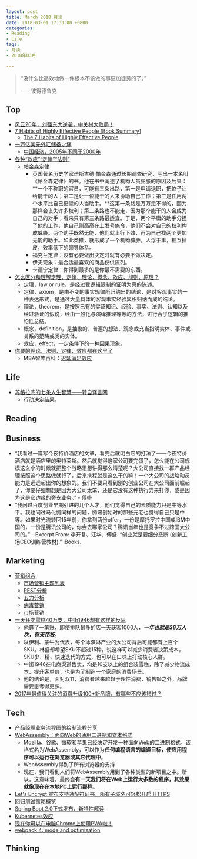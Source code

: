 ```yaml
---
layout: post
title: March 2018 月读
date: 2018-03-01 17:33:00 +0800
categories:
- Reading
- Life
tags:
- 月读
- 2018年03月

---
```


<blockquote class="blockquote-center">
<p>“没什么比高效地做一件根本不该做的事更加徒劳的了。”</p>
<p>——彼得德鲁克</p>
</blockquote>

## Top

- [风云20年，刘强东大逆袭，中关村大败局！](http://cj.sina.com.cn/article/detail/5617133798/410079)
- [7 Habits of Highly Effective People [Book Summary]](https://blog.hubspot.com/sales/habits-of-highly-effective-people-summary)
	- [The 7 Habits of Highly Effective People](https://en.wikipedia.org/wiki/The_7_Habits_of_Highly_Effective_People)
- [一万亿美元外汇储备之痛](http://www.ruanyifeng.com/blog/2006/09/a_difficult_dilemma_of_a_trillion_china_foreign_exchange_reserve.html)
	- [中国经济，2005年不同于2000年](http://www.ruanyifeng.com/blog/2005/08/20052000.html)
- [各种“效应”“定律”“法则”](https://www.douban.com/note/317998269/)
	- 帕金森定律
		- 英国著名历史学家诺斯古德·帕金森通过长期调查研究，写出一本名叫《帕金森定律》的书。他在书中阐述了机构人员膨胀的原因及后果：**一个不称职的官员，可能有三条出路，第一是申请退职，把位子让给能干的人；第二是让一位能干的人来协助自己工作；第三是任用两个水平比自己更低的人当助手。**这第一条路是万万走不得的，因为那样会丧失许多权利；第二条路也不能走，因为那个能干的人会成为自己的对手；看来只有第三条路最适宜。于是，两个平庸的助手分担了他的工作，他自己则高高在上发号施令，他们不会对自己的权利构成威胁。两个助手既然无能，他们就上行下效，再为自己找两个更加无能的助手。如此类推，就形成了一个机构臃肿，人浮于事，相互扯皮，效率低下的领导体系。
		- 福克兰定律：没有必要做出决定时就有必要不做决定。
		- 伊夫现象：最合适最喜欢的商品仅供陈列。
		- 卡德宁定律：你得到最多的是你最不需要的东西。
- [怎么区分和理解定理、定律、理论、概念、效应、规则、原理？](https://www.zhihu.com/question/20222198)
	- 定理，law or rule，是经过受逻辑限制的证明为真的陈述。
	- 定律，axiom，是由不变的事实规律所归纳出的结论，是对客观事实的一种表达形式，是通过大量具体的客观事实经验累积归纳而成的结论。
	- 理论，theorem，是按照已有的实证知识、经验、事实、法则、认知以及经过验证的假说，经由一般化与演绎推理等等的方法，进行合乎逻辑的推论性总结。
	- 概念，definition，是抽象的、普遍的想法、观念或充当指明实体、事件或关系的范畴或类的实体。
	- 效应，effect，一定条件下的一种因果现象。
- [你要的理论、法则、定律、效应都在这里了](https://www.jianshu.com/p/7f8461f6f6a0)
	- MBA智库百科：[迟延满足效应](http://wiki.mbalib.com/wiki/%E8%BF%9F%E5%BB%B6%E6%BB%A1%E8%B6%B3%E6%95%88%E5%BA%94)



## Life

- [苏格拉底的七条人生智慧——转自译言网](https://www.douban.com/note/77658670/)
	- 行动决定结果。

## Reading


## Business

- “我看过一篇写今夜特价酒店的文章，看完后就明白它的打法了——今夜特价酒店就是酒店里的奥特莱斯。然后就觉得这家公司要完蛋了，怎么能在公司规模这么小的时候就把整个战略思想讲得那么清楚呢？大公司直接找一群产品经理按照这个思路做就行了，后来携程就是这么干的嘛！一个大公司的战略动员能力是远远超出你的想象的。我们不要只看到别的创业公司在大公司面前崛起了，你要仔细想想是因为大公司太笨，还是它没有这种执行力来打你，或是因为这是它边缘的旁支业务。” - 傅盛
- “我问过百度创业早期引进的几个人才，他们觉得自己的素质能力只是中等水平。我也问过马化腾同样的问题，腾讯创始时的那些元老也觉得自己只是中等。如果时光流转回15年前，你拿到两份offer，一份是摩托罗拉中国或IBM中国的，一份是腾讯公司的，你会去哪家公司？腾讯当年也是竞争不过跨国大公司的。” - Excerpt From: 李开复、汪华、傅盛. “创业就是要细分垄断 (创新工场CEO训练营教材).” iBooks. 

## Marketing


- [营销组合](https://zh.wikipedia.org/wiki/%E8%90%A5%E9%94%80%E7%BB%84%E5%90%88)
	- [市场营销主题列表](https://zh.wikipedia.org/wiki/%E5%B8%82%E5%9C%BA%E8%90%A5%E9%94%80%E4%B8%BB%E9%A2%98%E5%88%97%E8%A1%A8)
	- [PEST分析](https://zh.wikipedia.org/wiki/PEST%E5%88%86%E6%9E%90)
	- [五力分析](https://zh.wikipedia.org/wiki/%E4%BA%94%E5%8A%9B%E5%88%86%E6%9E%90)
	- [病毒营销](https://zh.wikipedia.org/wiki/%E7%97%85%E6%AF%92%E8%90%A5%E9%94%80)
	- [市场营销](https://zh.wikipedia.org/wiki/%E5%B8%82%E5%9C%BA%E8%90%A5%E9%94%80)
- [一天狂卖雪糕40万支，中街1946却有这样的反思](https://36kr.com/p/5104346.html)
	- 他算了一笔账，即使排队最多的店一天获客1000人，***一年也就是36万人次，有天花板***。
	- 以伊利、蒙牛为代表，每个冰淇淋产业的大公司背后可能都有上百个SKU。林盛却希望SKU不超过15种，说这样可以减少消费者决策成本，SKU少、精、快速迭代的方式，也可以在口味上打动核心人群。
	- 中街1946在电商渠道售卖，均是10支以上的组合装雪糕，除了减少物流成本、提升客单价，也是为了制造一个家庭的消费场景。
	- 他的结论是，面对双11，消费者越来越趋于理性消费，销售额之外，品牌需要思考得更多。
- [2017年最值得关注的消费升级100+新品牌，有哪些不应该错过？](https://www.zhihu.com/question/264360182)

## Tech

- [产品经理业务流程图的绘制流程分享](http://www.woshipm.com/pmd/3864.html)
- [WebAssembly：面向Web的通用二进制和文本格式](http://www.infoq.com/cn/news/2015/06/webassembly-wasm)
	- Mozilla、谷歌、微软和苹果已经决定开发一种面向Web的二进制格式。该格式名为WebAssembly，可以作为**任何编程语言的编译目标，使应用程序可以运行在浏览器或其它代理中**。
	- WebAssembly得到了所有浏览器的支持
	- 现在，我们看到人们将WebAssembly用到了各种类型的新项目之中。所以，这意味着，最终会**有一天我们将在Web上运行大多数的程序，其效果就像现在在本地PC上运行那样**。
- [Let's Encrypt 宣布支持通配符证书，所有子域名可轻松开启 HTTPS](https://mp.weixin.qq.com/s?__biz=MzIwMzg1ODcwMw==&mid=2247487566&idx=1&sn=3eea2bc71b123967fca82934ee1353e7)
- [回归测试策略概览](http://www.infoq.com/cn/articles/regression-testing-strategies)
- [Spring Boot 2.0正式发布，新特性解读](http://www.infoq.com/cn/articles/spring-boot-2.0-new-feature)
- [Kubernetes效应](http://www.infoq.com/cn/articles/kubernetes-effect)
- [现在你可以在电脑Chrome上使用PWA啦！](https://mp.weixin.qq.com/s?__biz=MzIwNjQwMzUwMQ==&mid=2247485814&idx=1&sn=88821f1f5cf41949b4bcf868faf5a07e)
- [webpack 4: mode and optimization](https://medium.com/webpack/webpack-4-mode-and-optimization-5423a6bc597a)


## Thinking


